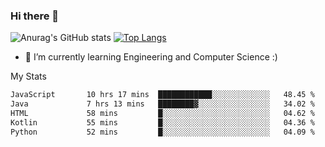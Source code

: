 ### Hi there 👋

![Anurag's GitHub stats](https://github-readme-stats.vercel.app/api?username=MatteoIorio11&show_icons=true&theme=dark) 
[![Top Langs](https://github-readme-stats.vercel.app/api/top-langs/?username=MatteoIorio11&theme=dark)](https://github.com/MatteoIorio11/github-readme-stats)

- 🌱 I’m currently learning Engineering and Computer Science :)

<!--
**MatteoIorio11/MatteoIorio11** is a ✨ _special_ ✨ repository because its `README.md` (this file) appears on your GitHub profile.

Here are some ideas to get you started:

- 🔭 I’m currently working on ...
- 🌱 I’m currently learning ...
- 👯 I’m looking to collaborate on ...
- 🤔 I’m looking for help with ...
- 💬 Ask me about ...
- 📫 How to reach me: ...
- 😄 Pronouns: ...
- ⚡ Fun fact: ...
-->
My Stats
<!--START_SECTION:waka-->

```txt
JavaScript       10 hrs 17 mins  ████████████░░░░░░░░░░░░░   48.45 %
Java             7 hrs 13 mins   ████████▓░░░░░░░░░░░░░░░░   34.02 %
HTML             58 mins         █░░░░░░░░░░░░░░░░░░░░░░░░   04.62 %
Kotlin           55 mins         █░░░░░░░░░░░░░░░░░░░░░░░░   04.36 %
Python           52 mins         █░░░░░░░░░░░░░░░░░░░░░░░░   04.09 %
```

<!--END_SECTION:waka-->
